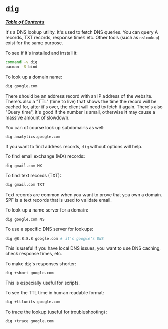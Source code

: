 # `dig`

[***Table of Contents***](/README.md)

It's a DNS lookup utility. It's used to fetch DNS queries. You can query A
records, TXT records, response times etc. Other tools (such as `nslookup`)
exist for the same purpose.

To see if it's installed and install it:

```bash
command -v dig
pacman -S bind
```

To look up a domain name:

```bash
dig google.com
```

There should be an address record with an IP address of the website. There's
also a "TTL" (time to live) that shows the time the record will be cached for,
after it's over, the client will need to fetch it again. There's also "Query
time", it's good if the number is small, otherwise it may cause a massive
amount of slowdown.

You can of course look up subdomains as well:

```bash
dig analytics.google.com
```

If you want to find address records, `dig` without options will help.

To find email exchange (MX) records:

```bash
dig gmail.com MX
```

To find text records (TXT):

```bash
dig gmail.com TXT
```

Text records are common when you want to prove that you own a domain. SPF is a
text records that is used to validate email.

To look up a name server for a domain:

```bash
dig google.com NS
```

To use a specific DNS server for lookups:

```bash
dig @8.8.8.8 google.com # it's google's DNS
```

This is useful if you have local DNS issues, you want to use DNS caching, check
response times, etc.

To make `dig`'s responses shorter:

```bash
dig +short google.com
```

This is especially useful for scripts.

To see the TTL time in human readable format:

```bash
dig +ttlunits google.com
```

To trace the lookup (useful for troubleshooting):

```bash
dig +trace google.com
```

